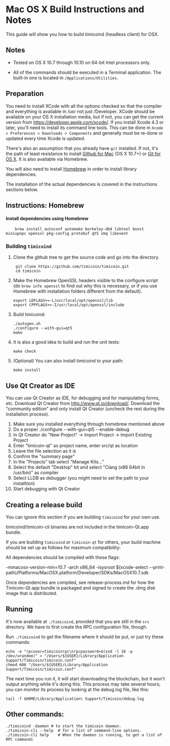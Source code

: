 Mac OS X Build Instructions and Notes
====================================
This guide will show you how to build timicoind (headless client) for OSX.

Notes
-----

* Tested on OS X 10.7 through 10.10 on 64-bit Intel processors only.

* All of the commands should be executed in a Terminal application. The
built-in one is located in `/Applications/Utilities`.

Preparation
-----------

You need to install XCode with all the options checked so that the compiler
and everything is available in /usr not just /Developer. XCode should be
available on your OS X installation media, but if not, you can get the
current version from https://developer.apple.com/xcode/. If you install
Xcode 4.3 or later, you'll need to install its command line tools. This can
be done in `Xcode > Preferences > Downloads > Components` and generally must
be re-done or updated every time Xcode is updated.

There's also an assumption that you already have `git` installed. If
not, it's the path of least resistance to install [Github for Mac](https://mac.github.com/)
(OS X 10.7+) or
[Git for OS X](https://code.google.com/p/git-osx-installer/). It is also
available via Homebrew.

You will also need to install [Homebrew](http://brew.sh) in order to install library
dependencies.

The installation of the actual dependencies is covered in the Instructions
sections below.

Instructions: Homebrew
----------------------

#### Install dependencies using Homebrew

        brew install autoconf automake berkeley-db4 libtool boost miniupnpc openssl pkg-config protobuf qt5 zmq libevent

### Building `timicoind`

1. Clone the github tree to get the source code and go into the directory.

        git clone https://github.com/timicoin/timicoin.git
        cd timicoin

2.  Make the Homebrew OpenSSL headers visible to the configure script  (do ```brew info openssl``` to find out why this is necessary, or if you use Homebrew with installation folders different from the default).

        export LDFLAGS+=-L/usr/local/opt/openssl/lib
        export CPPFLAGS+=-I/usr/local/opt/openssl/include

3.  Build timicoind:

        ./autogen.sh
        ./configure --with-gui=qt5
        make

4.  It is also a good idea to build and run the unit tests:

        make check

5.  (Optional) You can also install timicoind to your path:

        make install

Use Qt Creator as IDE
------------------------
You can use Qt Creator as IDE, for debugging and for manipulating forms, etc.
Download Qt Creator from http://www.qt.io/download/. Download the "community edition" and only install Qt Creator (uncheck the rest during the installation process).

1. Make sure you installed everything through homebrew mentioned above
2. Do a proper ./configure --with-gui=qt5 --enable-debug
3. In Qt Creator do "New Project" -> Import Project -> Import Existing Project
4. Enter "timicoin-qt" as project name, enter src/qt as location
5. Leave the file selection as it is
6. Confirm the "summary page"
7. In the "Projects" tab select "Manage Kits..."
8. Select the default "Desktop" kit and select "Clang (x86 64bit in /usr/bin)" as compiler
9. Select LLDB as debugger (you might need to set the path to your installtion)
10. Start debugging with Qt Creator

Creating a release build
------------------------
You can ignore this section if you are building `timicoind` for your own use.

timicoind/timicoin-cli binaries are not included in the timicoin-Qt.app bundle.

If you are building `timicoind` or `timicoin-qt` for others, your build machine should be set up
as follows for maximum compatibility:

All dependencies should be compiled with these flags:

 -mmacosx-version-min=10.7
 -arch x86_64
 -isysroot $(xcode-select --print-path)/Platforms/MacOSX.platform/Developer/SDKs/MacOSX10.7.sdk

Once dependencies are compiled, see release-process.md for how the Timicoin-Qt.app
bundle is packaged and signed to create the .dmg disk image that is distributed.

Running
-------

It's now available at `./timicoind`, provided that you are still in the `src`
directory. We have to first create the RPC configuration file, though.

Run `./timicoind` to get the filename where it should be put, or just try these
commands:

    echo -e "rpcuser=timicoinrpc\nrpcpassword=$(xxd -l 16 -p /dev/urandom)" > "/Users/${USER}/Library/Application Support/Timicoin/timicoin.conf"
    chmod 600 "/Users/${USER}/Library/Application Support/Timicoin/timicoin.conf"

The next time you run it, it will start downloading the blockchain, but it won't
output anything while it's doing this. This process may take several hours;
you can monitor its process by looking at the debug.log file, like this:

    tail -f $HOME/Library/Application\ Support/Timicoin/debug.log

Other commands:
-------

    ./timicoind -daemon # to start the timicoin daemon.
    ./timicoin-cli --help  # for a list of command-line options.
    ./timicoin-cli help    # When the daemon is running, to get a list of RPC commands
